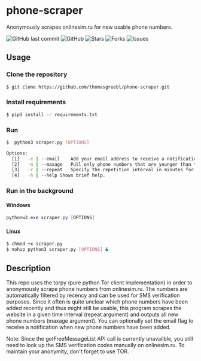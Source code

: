 # phone-scraper
Anonymously scrapes onlinesim.ru for new usable phone numbers.

![GitHub last commit](https://img.shields.io/github/last-commit/thomasgruebl/phone-scraper?style=plastic) ![GitHub](https://img.shields.io/github/license/thomasgruebl/phone-scraper?style=plastic) <a style="text-decoration: none" href="https://github.com/thomasgruebl/phone-scraper/stargazers">
<img src="https://img.shields.io/github/stars/thomasgruebl/phone-scraper.svg?style=plastic" alt="Stars">
</a>
<a style="text-decoration: none" href="https://github.com/thomasgruebl/phone-scraper/fork">
<img src="https://img.shields.io/github/forks/thomasgruebl/phone-scraper.svg?style=plastic" alt="Forks">
</a>
<a style="text-decoration: none" href="https://github.com/thomasgruebl/phone-scraper/issues">
<img src="https://img.shields.io/github/issues/thomasgruebl/phone-scraper.svg?style=plastic" alt="Issues">
</a>


**Usage**
---

### Clone the repository
```bash
$ git clone https://github.com/thomasgruebl/phone-scraper.git
```

### Install requirements
```bash
$ pip3 install -r requirements.txt
```

### Run
```bash
$  python3 scraper.py [OPTIONS]

Options:
  [1]	-e | --email	Add your email address to receive a notification when a new phone number is available.
  [2]	-m | --maxage	Pull only phone numbers that are younger than the specified maximum age value in minutes.
  [3]	-r | --repeat	Specify the repetition interval in minutes for fetching phone numbers.
  [4]	-h | --help	Shows brief help.
```

### Run in the background

#### Windows
```powershell
pythonw3.exe scraper.py [OPTIONS]
```

#### Linux
```bash
$ chmod +x scraper.py
$ nohup python3 scraper.py [OPTIONS] &
```


**Description**
---

This repo uses the torpy (pure python Tor client implementation) in order to anonymously scrape phone numbers from onlinesim.ru. The numbers are automatically filtered by recency and can be used for SMS verification purposes. Since it often is quite unclear which phone numbers have been added recently and thus might still be usable, this program scrapes the website in a given time interval (repeat argument) and outputs all new phone numbers (maxage argument). You can optionally set the email flag to receive a notification when new phone numbers have been added.

Note: Since the getFreeMessageList API call is currently unavailble, you still need to look up the SMS verification codes manually on onlinesim.ru. To maintain your anonymity, don't forget to use TOR.

